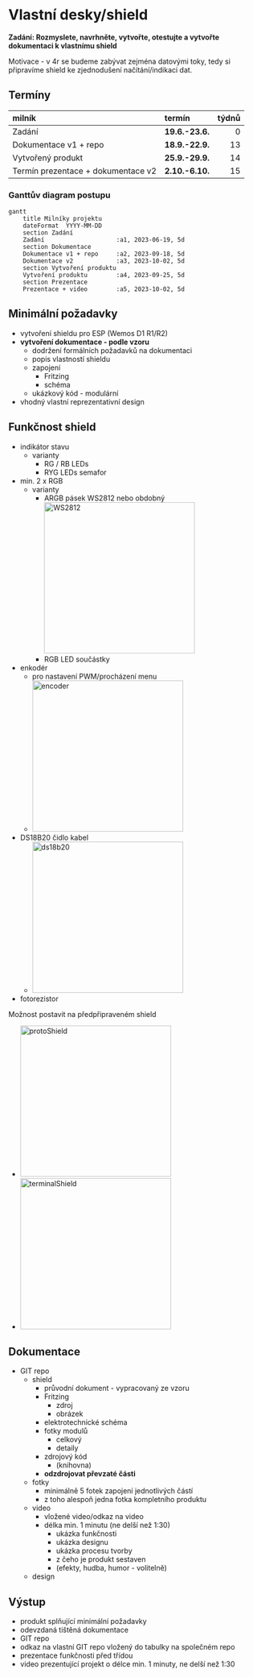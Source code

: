 # Vlastní desky/shield
**Zadání: Rozmyslete, navrhněte, vytvořte, otestujte a vytvořte dokumentaci k vlastnímu shield**

Motivace - v 4r se budeme zabývat zejména datovými toky, tedy si připravíme shield ke zjednodušení načítání/indikaci dat.

## Termíny
| milník | termín | týdnů |
|:- | :- | -:|
| Zadání | **19.6.-23.6.**  | 0 |
| Dokumentace v1 + repo | **18.9.-22.9.** | 13 |
| Vytvořený produkt | **25.9.-29.9.** | 14 |
| Termín prezentace + dokumentace v2 | **2.10.-6.10.** | 15 |

### Ganttův diagram postupu
```mermaid
gantt
    title Milníky projektu
    dateFormat  YYYY-MM-DD
    section Zadání
    Zadání                    :a1, 2023-06-19, 5d
    section Dokumentace
    Dokumentace v1 + repo     :a2, 2023-09-18, 5d
    Dokumentace v2            :a3, 2023-10-02, 5d
    section Vytvoření produktu
    Vytvoření produktu        :a4, 2023-09-25, 5d
    section Prezentace
    Prezentace + video        :a5, 2023-10-02, 5d
```

## Minimální požadavky
* vytvoření shieldu pro ESP (Wemos D1 R1/R2)
* **vytvoření dokumentace - podle vzoru**
  * dodržení formálních požadavků na dokumentaci
  * popis vlastností shieldu
  * zapojení
    * Fritzing
    * schéma
  * ukázkový kód - modulární
* vhodný vlastní reprezentativní design

## Funkčnost shield
* indikátor stavu
  * varianty
    * RG / RB LEDs
    * RYG LEDs semafor
* min. 2 x RGB
  * varianty
    * ARGB pásek WS2812 nebo obdobný <img src = "https://gitlab.spseplzen.cz/haut/4r-vlastni-desky/-/raw/Concept/soubory/ws2812.jpg" alt = "WS2812" width = "300px">
    * RGB LED součástky
* enkodér
  * pro nastavení PWM/procházení menu
  * <img src = "https://gitlab.spseplzen.cz/haut/4r-vlastni-desky/-/raw/Concept/soubory/encoder.jpg" alt = "encoder" width = "300px">
* DS18B20 čidlo kabel
  * <img src = "https://gitlab.spseplzen.cz/haut/4r-vlastni-desky/-/raw/Concept/soubory/ds18b20.jpg" alt = "ds18b20" width = "300px">
* fotorezistor

Možnost postavit na předpřipraveném shield
* <img src = "https://gitlab.spseplzen.cz/haut/4r-vlastni-desky/-/raw/Concept/soubory/protoShield.jpg" alt = "protoShield" width = "300px">
* <img src = "https://gitlab.spseplzen.cz/haut/4r-vlastni-desky/-/raw/Concept/soubory/terminalShield.jpg" alt = "terminalShield" width = "300px">

## Dokumentace
* GIT repo
  * shield
      * průvodní dokument - vypracovaný ze vzoru
      * Fritzing
        * zdroj
        * obrázek
      * elektrotechnické schéma
      * fotky modulů
        * celkový
        * detaily
      * zdrojový kód
        * (knihovna)
    * **odzdrojovat převzaté části**
  * fotky
    * minimálně 5 fotek zapojení jednotlivých částí
    * z toho alespoň jedna fotka kompletního produktu
  * video
    * vložené video/odkaz na video
    * délka min. 1 minutu (ne delší než 1:30)
      * ukázka funkčnosti
      * ukázka designu
      * ukázka procesu tvorby
      * z čeho je produkt sestaven
      * (efekty, hudba, humor - volitelně)
  * design

## Výstup
* produkt splňující minimální požadavky
* odevzdaná tištěná dokumentace
* GIT repo
* odkaz na vlastní GIT repo vložený do tabulky na společném repo
* prezentace funkčnosti před třídou
* video prezentující projekt o délce min. 1 minuty, ne delší než 1:30
